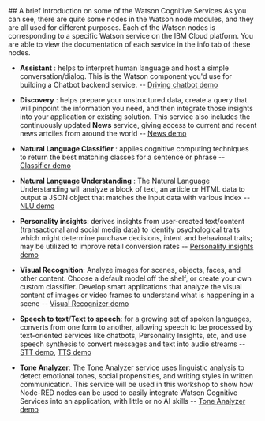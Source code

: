 <div style="page-break-after: always;"></div>
## A brief introduction on some of the Watson Cognitive Services
As you can see, there are quite some nodes in the Watson node modules, and they are all used for different purposes. Each of the Watson nodes is corresponding to a specific Watson service on the IBM Cloud platform. You are able to view the documentation of each service in the info tab of these nodes.

+ **Assistant** : helps to interpret human language and host a simple conversation/dialog. This is the Watson component you'd use for building a Chatbot backend service. -- [Driving chatbot demo](https://conversation-simple.ng.bluemix.net/)

+ **Discovery** : helps prepare your unstructured data, create a query that will pinpoint the information you need, and then integrate those insights into your application or existing solution. This service also includes the continuously updated **News** service, giving access to current and recent news artciles from around the world -- [News demo](https://watson-news-intelligence-starter-kit.ng.bluemix.net/)

+ **Natural Language Classifier** : applies cognitive computing techniques to return the best matching classes for a sentence or phrase -- [Classifier demo](https://natural-language-classifier-demo.ng.bluemix.net/)

+ **Natural Language Understanding** : The Natural Language Understanding will analyze a block of text, an article or HTML data to output a JSON object that matches the input data with various index -- [NLU demo](https://natural-language-understanding-starter-kit.ng.bluemix.net/)

+ **Personality insights**: derives insights from user-created text/content (transactional and social media data) to identify psychological traits which might determine purchase decisions, intent and behavioral traits; may be utilized to improve retail conversion rates -- [Personality insights demo](https://personality-insights-livedemo.ng.bluemix.net/)

+ **Visual Recognition**: Analyze images for scenes, objects, faces, and other content. Choose a default model off the shelf, or create your own custom classifier. Develop smart applications that analyze the visual content of images or video frames to understand what is happening in a scene -- [Visual Recognizer demo](http://visual-recognition-starter-kit.ng.bluemix.net/)

+ **Speech to text**/**Text to speech**: for a growing set of spoken languages, converts from one form to another, allowing speech to be processed by text-oriented services like chatbots, Personality Insights, etc, and use speech synthesis to convert messages and text into audio streams -- [STT demo](https://speech-to-text-demo.ng.bluemix.net/), [TTS demo](https://text-to-speech-demo.ng.bluemix.net/)

+ **Tone Analyzer**: The Tone Analyzer service uses linguistic analysis to detect emotional tones, social propensities, and writing styles in written communication. This service will be used in this workshop to show how Node-RED nodes can be used to easily integrate Watson Cognitive Services into an application, with little or no AI skills -- [Tone Analyzer demo](https://tone-analyzer-demo.ng.bluemix.net/)
